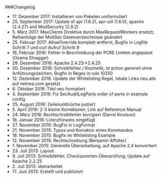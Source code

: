 ###Changelog

* 17\. Dezember 2017: Installieren von Paketen umformuliert
* 25\. September 2017: Update of apr (1.6.2), apr-util (1.6.0), apache (2.4.27) and ModSecurity (2.9.2)
* 5\. März 2017: MaxClients Direktive durch MaxRequestWorkers ersetzt; Reihenfolge der ModSec Datenverzeichnisse geändert
* 25\. Februar 2017: AllowOverride komplett entfernt, Bugfix in Logfile Schritt 7 und curl Aufruf Schritt 9
* 16\. Februar 2016: Fehler in Beschreibung der PCRE Limiten angepasst (Osama Elnaggar)
* 28\. Dezember 2016: Apache 2.4.23->2.4.25
* 20\. Dezember 2016: Schreibfehler / Kosmetik, id action generell ohne Anführungszeichen, Bugfix in Regex in rule 10250
* 12\. Dezember 2016: Update der Whitelisting Regel, lokale Links neu alle auf netnea.com gesetzt
* 6\. Oktober 2016: Titel neu formatiert
* 3\. September 2016: Fix SecAuditLogParts order of parts in example config
* 25\. August 2016: Zeilenumbrüche justiert
* 5\. April 2016: 2-3 kleine Korrekturen; Link auf Reference Manual
* 24\. März 2016: Rechtschreibfehler korrigiert (Darrel Knutson)
* 16\. Januar 2016: Lizenzhinweis eingefügt
* 27\. November 2015: BugFix in LogFormat
* 21\. November 2015: Typos und Korrektor eines Kommandos
* 18\. November 2015: Bugfix im Whitelisting Example
* 12\. November 2015: Rechtschreibung (Benjamin Affolter)
* 1\. November 2015: Generelle Überarbeitung, auf Apache 2.4 konvertiert
* 23\. Juli 2013: Layout
* 9\. Juli 2013: Schreibfehler, Checksummen-Überprüfung, Update auf Apache 2.2.25
* 2\. Juli 2013: überarbeitet
* 17\. Juni 2013: Erstellt und publiziert

